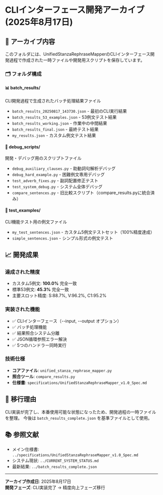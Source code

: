# CLIインターフェース開発アーカイブ (2025年8月17日)

## 📁 **アーカイブ内容**

このフォルダには、UnifiedStanzaRephraseMapperのCLIインターフェース開発過程で作成された一時ファイルや開発用スクリプトを保存しています。

### **🗂️ フォルダ構成**

#### **📊 batch_results/**
CLI開発過程で生成されたバッチ処理結果ファイル
- `batch_results_20250817_143730.json` - 最初のCLI実行結果
- `batch_results_53_examples.json` - 53例文テスト結果
- `batch_results_working.json` - 作業中の中間結果
- `batch_results_final.json` - 最終テスト結果
- `my_results.json` - カスタム例文テスト結果

#### **🔧 debug_scripts/**
開発・デバッグ用のスクリプトファイル
- `debug_auxiliary_clauses.py` - 助動詞句解析デバッグ
- `debug_hard_example.py` - 困難例文専用デバッグ
- `test_adverb_fixes.py` - 副詞配置修正テスト
- `test_system_debug.py` - システム全体デバッグ
- `compare_sentences.py` - 旧比較スクリプト（compare_results.pyに統合済み）

#### **📝 test_examples/**
CLI機能テスト用の例文ファイル
- `my_test_sentences.json` - カスタム5例文テストセット（100%精度達成）
- `simple_sentences.json` - シンプル形式の例文テスト

## 📈 **開発成果**

### **達成された精度**
- カスタム5例文: **100.0%** 完全一致
- 標準53例文: **45.3%** 完全一致
- 主要スロット精度: S:88.7%, V:96.2%, C1:95.2%

### **実装された機能**
- ✅ CLIインターフェース（--input, --output オプション）
- ✅ バッチ処理機能
- ✅ 結果照合システム分離
- ✅ JSON循環参照エラー解決
- ✅ 5つのハンドラー同時実行

### **技術仕様**
- **コアファイル**: `unified_stanza_rephrase_mapper.py`
- **照合ツール**: `compare_results.py`
- **仕様書**: `specifications/UnifiedStanzaRephraseMapper_v1.0_Spec.md`

## 🔄 **移行理由**

CLI実装が完了し、本番使用可能な状態になったため、開発過程の一時ファイルを整理。
今後は `batch_results_complete.json` を基準ファイルとして使用。

## 📚 **参照文献**

- メイン仕様書: `../specifications/UnifiedStanzaRephraseMapper_v1.0_Spec.md`
- システム現状: `../CURRENT_SYSTEM_STATUS.md`
- 最新結果: `../batch_results_complete.json`

---

**アーカイブ作成日**: 2025年8月17日  
**開発フェーズ**: CLI実装完了 → 精度向上フェーズ移行
